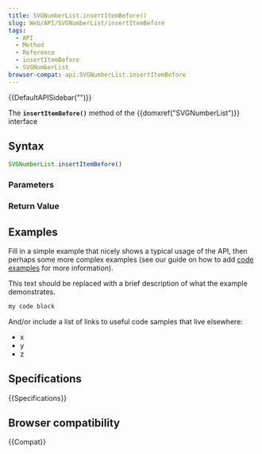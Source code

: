 ```yaml
---
title: SVGNumberList.insertItemBefore()
slug: Web/API/SVGNumberList/insertItemBefore
tags:
  - API
  - Method
  - Reference
  - insertItemBefore
  - SVGNumberList
browser-compat: api.SVGNumberList.insertItemBefore
---
```

{{DefaultAPISidebar("")}}

The **`insertItemBefore()`** method of the {{domxref("SVGNumberList")}} interface 

## Syntax

```js
SVGNumberList.insertItemBefore()
```

### Parameters



### Return Value



## Examples

Fill in a simple example that nicely shows a typical usage of the API, then perhaps some more complex examples (see our guide on how to add [code examples](/en-US/docs/MDN/Contribute/Structures/Code_examples) for more information).

This text should be replaced with a brief description of what the example demonstrates.

```js
my code block
```

And/or include a list of links to useful code samples that live elsewhere:

*   x
*   y
*   z

## Specifications

{{Specifications}}

## Browser compatibility

{{Compat}}

